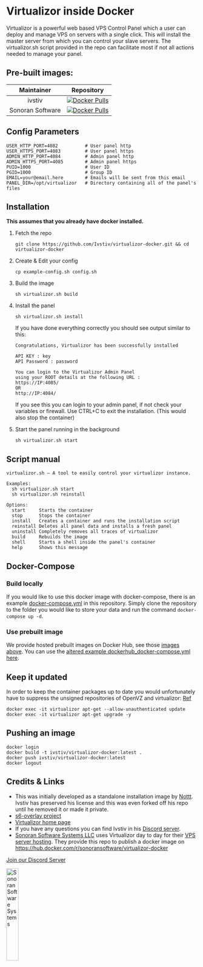 # Virtualizor inside Docker

Virtualizor is a powerful web based VPS Control Panel which a user can deploy and manage VPS on servers with a single click. This will install the master server from which you can control your slave servers. The virtualizor.sh script provided in the repo can facilitate most if not all actions needed to manage your panel.

## Pre-built images:

| Maintainer | Repository |
| :--------: | ---------- |
| ivstiv | [![Docker Pulls](https://img.shields.io/docker/pulls/ivstiv/virtualizor-docker?logo=docker&logoColor=white&style=for-the-badge)](https://hub.docker.com/r/ivstiv/virtualizor-docker "open on dockerhub") |
| Sonoran Software | [![Docker Pulls](https://img.shields.io/docker/pulls/sonoransoftware/virtualizor-docker?logo=docker&logoColor=white&style=for-the-badge)](https://hub.docker.com/r/sonoransoftware/virtualizor-docker "open on dockerhub") |

## Config Parameters

```
USER_HTTP_PORT=4082          # User panel http
USER_HTTPS_PORT=4083         # User panel https
ADMIN_HTTP_PORT=4084         # Admin panel http
ADMIN_HTTPS_PORT=4085        # Admin panel https
PUID=1000                    # User ID
PGID=1000                    # Group ID
EMAIL=your@email.here        # Emails will be sent from this email
PANEL_DIR=/opt/virtualizor   # Directory containing all of the panel's files
```

## Installation

**This assumes that you already have docker installed.**

1. Fetch the repo

   `git clone https://github.com/Ivstiv/virtualizor-docker.git && cd virtualizor-docker`

2. Create & Edit your config

   `cp example-config.sh config.sh`

3. Build the image

   `sh virtualizor.sh build`

4. Install the panel

   `sh virtualizor.sh install`

   If you have done everything correctly you should see output similar to this:

   ```
   Congratulations, Virtualizor has been successfully installed

   API KEY : key
   API Password : password

   You can login to the Virtualizor Admin Panel
   using your ROOT details at the following URL :
   https://IP:4085/
   OR
   http://IP:4084/
   ```

   If you see this you can login to your admin panel, if not check your variables or firewall.
   Use CTRL+C to exit the installation. (This would also stop the container)

5. Start the panel running in the background

   `sh virtualizor.sh start`

## Script manual

```
virtualizor.sh — A tool to easily control your virtualizor instance.

Examples:
  sh virtualizor.sh start
  sh virtualizor.sh reinstall

Options:
  start     Starts the container
  stop      Stops the container
  install   Creates a container and runs the installation script
  reinstall Deletes all panel data and installs a fresh panel
  uninstall Completely removes all traces of virtualizor
  build     Rebuilds the image
  shell     Starts a shell inside the panel's container
  help      Shows this message
```

## Docker-Compose

### Build locally

If you would like to use this docker image with docker-compose, there is an example [docker-compose.yml](docker-compose.yml) in this repository. Simply clone the repository to the folder you would like to store your data and run the command `docker-compose up -d`.

### Use prebuilt image

We provide hosted prebuilt images on Docker Hub, see those [images above](#pre-built-images). You can use the [altered example dockerhub_docker-compose.yml here](dockerhub_docker-compose.yml).

## Keep it updated

In order to keep the container packages up to date you would unfortunately have to suppress the unsigned repositories of OpenVZ and virtualizor:
[Ref](https://wiki.openvz.org/Installation_on_Debian_9)

```
docker exec -it virtualizor apt-get --allow-unauthenticated update
docker exec -it virtualizor apt-get upgrade -y
```

## Pushing an image

```
docker login
docker build -t ivstiv/virtualizor-docker:latest .
docker push ivstiv/virtualizor-docker:latest
docker logout
```

## Credits & Links

- This was initially developed as a standalone installation image by [Nottt](https://github.com/Nottt?tab=repositories). Ivstiv has preserved his license and this was even forked off his repo until he removed it or made it private.
- [s6-overlay project](https://github.com/just-containers/s6-overlay)
- [Virtualizor home page](https://www.virtualizor.com)
- If you have any questions you can find Ivstiv in his [Discord server](https://discord.gg/VMSDGVD).
- [Sonoran Software Systems LLC](https://sonoran.software) uses Virtualizor day to day for their [VPS server hosting](https://sonoranservers.com/). They provide this repo to publish a docker image on https://hub.docker.com/r/sonoransoftware/virtualizor-docker

[Join our Discord Server](https://Discord.SonoranSoftware.com)

<a href="https://sonoran.software" target="_blank"><img width=25% src="https://sonoransoftware.com/assets/images/logos/logo_blue_grey.png" title="Sonoran Software Website" alt="Sonoran Software Systems"></a>
